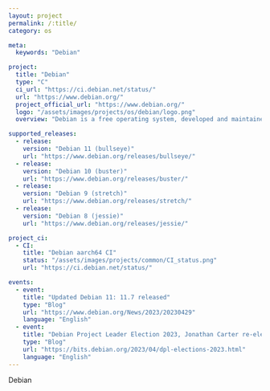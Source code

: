 ```yaml
---
layout: project
permalink: /:title/
category: os

meta:
  keywords: "Debian"

project:
  title: "Debian"
  type: "C"
  ci_url: "https://ci.debian.net/status/"
  url: "https://www.debian.org/"
  project_official_url: "https://www.debian.org/"
  logo: "/assets/images/projects/os/debian/logo.png"
  overview: "Debian is a free operating system, developed and maintained by the Debian project. A free Linux distribution with thousands of applications to meet our users' needs."

supported_releases:
  - release:
    version: "Debian 11 (bullseye)"
    url: "https://www.debian.org/releases/bullseye/"
  - release:
    version: "Debian 10 (buster)"
    url: "https://www.debian.org/releases/buster/"
  - release:
    version: "Debian 9 (stretch)"
    url: "https://www.debian.org/releases/stretch/"
  - release:
    version: "Debian 8 (jessie)"
    url: "https://www.debian.org/releases/jessie/"

project_ci:
  - CI:
    title: "Debian aarch64 CI"
    status: "/assets/images/projects/common/CI_status.png"
    url: "https://ci.debian.net/status/"

events:
  - event:
    title: "Updated Debian 11: 11.7 released"
    type: "Blog"
    url: "https://www.debian.org/News/2023/20230429"
    language: "English"
  - event:
    title: "Debian Project Leader Election 2023, Jonathan Carter re-elected"
    type: "Blog"
    url: "https://bits.debian.org/2023/04/dpl-elections-2023.html"
    language: "English"
---
```


<p>Debian</p>
